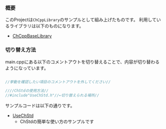 ### 概要

このProjectは`ChCppLibrary`のサンプルとして組み上げたものです。
利用しているライブラリは以下のものになります。

- [ChCppBaseLibrary](https://github.com/Chronoss0518/ChCppBaseLibrary)

### 切り替え方法

main.cppにある以下のコメントアウトを切り替えることで、内容が切り替わるようになっています。

```C++

//挙動を確認したい項目のコメントアウトを外してください//

////ChStdの使用方法//
//#include"UseChStd.h"//←切り替えられる場所//

```

サンプルコードは以下の通りです。

- [UseChStd](https://github.com/Chronoss0518/ChCppBaseLibrary_QuickStarter/tree/master/src/UseChStd.h)
  - ChStdの簡単な使い方のサンプルです